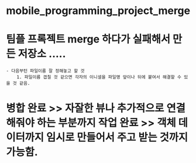 # mobile_programming_project_merge

# 팀플 프록젝트 merge 하다가 실패해서 만든 저장소 .....
    - 다음부턴 파일이름 잘 정해놓고 할 것
        1. 파일이름 겹칠 것 같으면 각자의 이니셜을 파일명 앞이나 뒤에 붙여서 해결할 수 있을 것 같음.

# 병합 완료 >> 자잘한 뷰나 추가적으로 연결해줘야 하는 부분까지 작업 완료 >> 객체 데이터까지 임시로 만들어서 주고 받는 것까지 가능함.